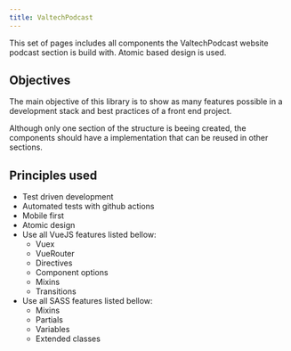 ```yaml
---
title: ValtechPodcast
---
```


This set of pages includes all components the ValtechPodcast website podcast section is build with. Atomic based design is used.

## Objectives

The main objective of this library is to show as many features possible in a development stack and best practices of a front end project.

Although only one section of the structure is beeing created, the components should have a implementation that can be reused in other sections.

## Principles used

- Test driven development
- Automated tests with github actions
- Mobile first
- Atomic design
- Use all VueJS features listed bellow:
  - Vuex
  - VueRouter
  - Directives
  - Component options
  - Mixins
  - Transitions
- Use all SASS features listed bellow:
  - Mixins
  - Partials
  - Variables
  - Extended classes
